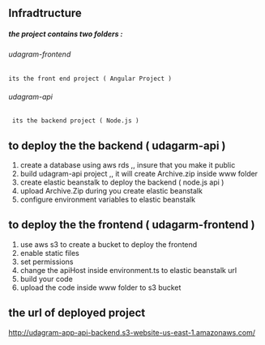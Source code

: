## Infradtructure

##### the project contains two folders : 

###### udagram-frontend

    its the front end project ( Angular Project )

###### udagram-api

     its the backend project ( Node.js )


## to deploy the the backend ( udagarm-api )

1. create a database using aws rds ,, insure that you make it public
2. build udagram-api project ,, it will create Archive.zip inside www folder
3. create elastic beanstalk to deploy the backend ( node.js api )
4. upload Archive.Zip during you create elastic beanstalk
4. configure environment variables to elastic beanstalk

## to deploy the the frontend ( udagarm-frontend )

1. use aws s3 to create a bucket to deploy the frontend  
2. enable static files 
3. set permissions 
4. change the apiHost inside environment.ts to elastic beanstalk url
5. build your code
6. upload the code inside www folder to s3 bucket

## the url of deployed project
http://udagram-app-api-backend.s3-website-us-east-1.amazonaws.com/

